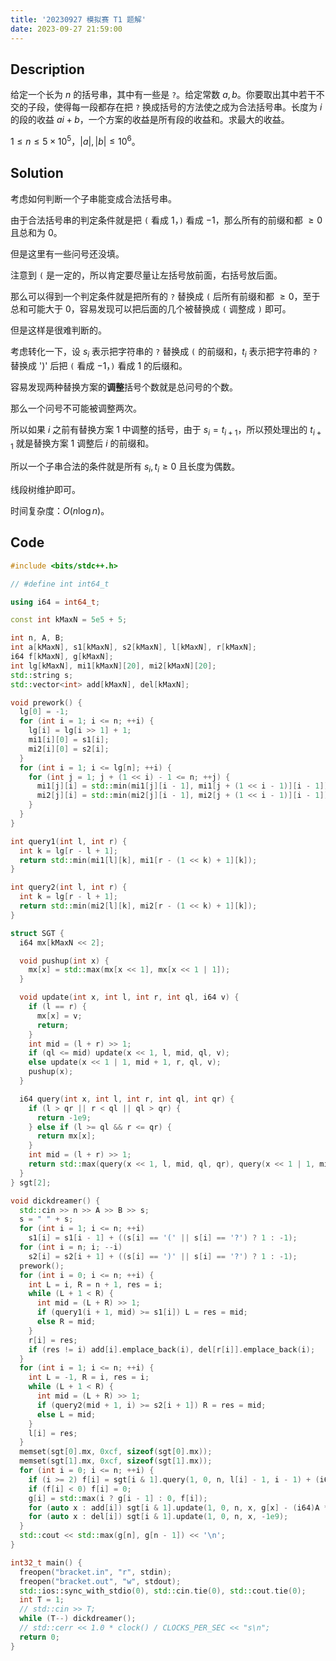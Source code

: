 ```yaml
---
title: '20230927 模拟赛 T1 题解'
date: 2023-09-27 21:59:00
---
```


## Description

给定一个长为 $n$ 的括号串，其中有一些是 `?`。给定常数 $a,b$。你要取出其中若干不交的子段，使得每一段都存在把 `?` 换成括号的方法使之成为合法括号串。长度为 $i$ 的段的收益 $ai+b$，一个方案的收益是所有段的收益和。求最大的收益。

$1\leq n\leq 5\times 10^5$，$|a|,|b|\leq 10^6$。

## Solution

考虑如何判断一个子串能变成合法括号串。

由于合法括号串的判定条件就是把 `(` 看成 $1$，`)` 看成 $-1$，那么所有的前缀和都 $\geq 0$ 且总和为 $0$。

但是这里有一些问号还没填。

注意到 `(` 是一定的，所以肯定要尽量让左括号放前面，右括号放后面。

那么可以得到一个判定条件就是把所有的 `?` 替换成 `(` 后所有前缀和都 $\geq 0$，至于总和可能大于 $0$，容易发现可以把后面的几个被替换成 `(` 调整成 `)` 即可。

但是这样是很难判断的。

考虑转化一下，设 $s_i$ 表示把字符串的 `?` 替换成 `(` 的前缀和，$t_i$ 表示把字符串的 `?` 替换成 ')' 后把 `(` 看成 $-1$，`)` 看成 $1$ 的后缀和。

容易发现两种替换方案的**调整**括号个数就是总问号的个数。

那么一个问号不可能被调整两次。

所以如果 $i$ 之前有替换方案 1 中调整的括号，由于 $s_i=t_{i+1}$，所以预处理出的 $t_{i+1}$ 就是替换方案 1 调整后 $i$ 的前缀和。

所以一个子串合法的条件就是所有 $s_i,t_i\geq 0$ 且长度为偶数。

线段树维护即可。

时间复杂度：$O(n\log n)$。

## Code

```cpp
#include <bits/stdc++.h>

// #define int int64_t

using i64 = int64_t;

const int kMaxN = 5e5 + 5;

int n, A, B;
int a[kMaxN], s1[kMaxN], s2[kMaxN], l[kMaxN], r[kMaxN];
i64 f[kMaxN], g[kMaxN];
int lg[kMaxN], mi1[kMaxN][20], mi2[kMaxN][20];
std::string s;
std::vector<int> add[kMaxN], del[kMaxN];

void prework() {
  lg[0] = -1;
  for (int i = 1; i <= n; ++i) {
    lg[i] = lg[i >> 1] + 1;
    mi1[i][0] = s1[i];
    mi2[i][0] = s2[i];
  }
  for (int i = 1; i <= lg[n]; ++i) {
    for (int j = 1; j + (1 << i) - 1 <= n; ++j) {
      mi1[j][i] = std::min(mi1[j][i - 1], mi1[j + (1 << i - 1)][i - 1]);
      mi2[j][i] = std::min(mi2[j][i - 1], mi2[j + (1 << i - 1)][i - 1]);
    }
  }
}

int query1(int l, int r) {
  int k = lg[r - l + 1];
  return std::min(mi1[l][k], mi1[r - (1 << k) + 1][k]);
}

int query2(int l, int r) {
  int k = lg[r - l + 1];
  return std::min(mi2[l][k], mi2[r - (1 << k) + 1][k]);
}

struct SGT {
  i64 mx[kMaxN << 2];

  void pushup(int x) {
    mx[x] = std::max(mx[x << 1], mx[x << 1 | 1]);
  }

  void update(int x, int l, int r, int ql, i64 v) {
    if (l == r) {
      mx[x] = v;
      return;
    }
    int mid = (l + r) >> 1;
    if (ql <= mid) update(x << 1, l, mid, ql, v);
    else update(x << 1 | 1, mid + 1, r, ql, v);
    pushup(x);
  }

  i64 query(int x, int l, int r, int ql, int qr) {
    if (l > qr || r < ql || ql > qr) {
      return -1e9;
    } else if (l >= ql && r <= qr) {
      return mx[x];
    }
    int mid = (l + r) >> 1;
    return std::max(query(x << 1, l, mid, ql, qr), query(x << 1 | 1, mid + 1, r, ql, qr));
  }
} sgt[2];

void dickdreamer() {
  std::cin >> n >> A >> B >> s;
  s = " " + s;
  for (int i = 1; i <= n; ++i)
    s1[i] = s1[i - 1] + ((s[i] == '(' || s[i] == '?') ? 1 : -1);
  for (int i = n; i; --i)
    s2[i] = s2[i + 1] + ((s[i] == ')' || s[i] == '?') ? 1 : -1);
  prework();
  for (int i = 0; i <= n; ++i) {
    int L = i, R = n + 1, res = i;
    while (L + 1 < R) {
      int mid = (L + R) >> 1;
      if (query1(i + 1, mid) >= s1[i]) L = res = mid;
      else R = mid;
    }
    r[i] = res;
    if (res != i) add[i].emplace_back(i), del[r[i]].emplace_back(i);
  }
  for (int i = 1; i <= n; ++i) {
    int L = -1, R = i, res = i;
    while (L + 1 < R) {
      int mid = (L + R) >> 1;
      if (query2(mid + 1, i) >= s2[i + 1]) R = res = mid;
      else L = mid;
    }
    l[i] = res;
  }
  memset(sgt[0].mx, 0xcf, sizeof(sgt[0].mx));
  memset(sgt[1].mx, 0xcf, sizeof(sgt[1].mx));
  for (int i = 0; i <= n; ++i) {
    if (i >= 2) f[i] = sgt[i & 1].query(1, 0, n, l[i] - 1, i - 1) + (i64)A * i + B;
    if (f[i] < 0) f[i] = 0;
    g[i] = std::max(i ? g[i - 1] : 0, f[i]);
    for (auto x : add[i]) sgt[i & 1].update(1, 0, n, x, g[x] - (i64)A * x);
    for (auto x : del[i]) sgt[i & 1].update(1, 0, n, x, -1e9);
  }
  std::cout << std::max(g[n], g[n - 1]) << '\n';
}

int32_t main() {
  freopen("bracket.in", "r", stdin);
  freopen("bracket.out", "w", stdout);
  std::ios::sync_with_stdio(0), std::cin.tie(0), std::cout.tie(0);
  int T = 1;
  // std::cin >> T;
  while (T--) dickdreamer();
  // std::cerr << 1.0 * clock() / CLOCKS_PER_SEC << "s\n";
  return 0;
}
```